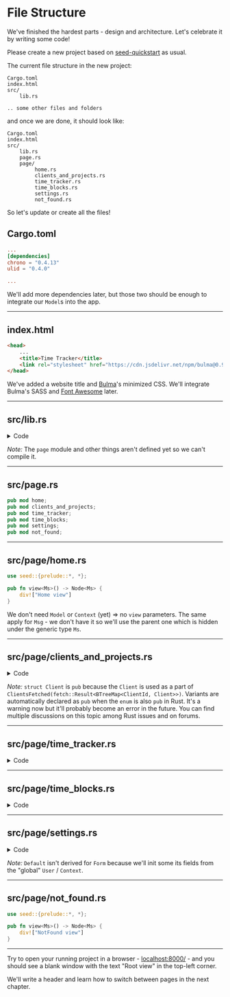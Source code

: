 # File Structure

We've finished the hardest parts - design and architecture. Let's celebrate it by writing some code!

Please create a new project based on [seed-quickstart](https://github.com/seed-rs/seed-quickstart) as usual.

The current file structure in the new project:
```
Cargo.toml
index.html
src/
    lib.rs

.. some other files and folders
```

and once we are done, it should look like:
```
Cargo.toml
index.html
src/
    lib.rs
    page.rs
    page/
         home.rs
         clients_and_projects.rs
         time_tracker.rs
         time_blocks.rs
         settings.rs
         not_found.rs
```

So let's update or create all the files!

## Cargo.toml

```toml
...
[dependencies]
chrono = "0.4.13"
ulid = "0.4.0"

...
```

We'll add more dependencies later, but those two should be enough to integrate our `Model`s into the app.

---

## index.html

```html
<head>
    ...
    <title>Time Tracker</title>
    <link rel="stylesheet" href="https://cdn.jsdelivr.net/npm/bulma@0.9.0/css/bulma.min.css">
</head>
```

We've added a website title and [Bulma](https://bulma.io/documentation/overview/start/)'s minimized CSS. We'll integrate Bulma's SASS and [Font Awesome](https://fontawesome.com/) later.

---

## src/lib.rs

<details>
<summary>Code</summary>

```rust
#![allow(clippy::wildcard_imports)]
// @TODO: Remove.
#![allow(dead_code, unused_variables)]

use seed::{prelude::*, *};

mod page;

// ------ ------
//     Init
// ------ ------

fn init(url: Url, _: &mut impl Orders<Msg>) -> Model {
    Model {
        ctx: Context {
            user: None,
            token: None,
        },
        base_url: url.to_base_url(),
        page: Page::Home,
    }
}

// ------ ------
//     Model
// ------ ------

struct Model {
    ctx: Context,
    base_url: Url,
    page: Page,
}

struct Context {
    user: Option<User>,
    token: Option<String>,
}

struct User {
    username: String,
    email: String,
}

enum Page {
    Home,
    ClientsAndProjects(page::clients_and_projects::Model),
    TimeTracker(page::time_tracker::Model),
    TimeBlocks(page::time_blocks::Model),
    Settings(page::settings::Model),
    NotFound,
}

// ------ ------
//    Update
// ------ ------

enum Msg {
    UrlChanged(subs::UrlChanged),
}

fn update(msg: Msg, model: &mut Model, _: &mut impl Orders<Msg>) {
    match msg {
        Msg::UrlChanged(subs::UrlChanged(url)) => {},
    }
}

// ------ ------
//     View
// ------ ------

fn view(model: &Model) -> Node<Msg> {
    div!["Root view"]
}

// ------ ------
//     Start
// ------ ------

#[wasm_bindgen(start)]
pub fn start() {
    App::start("app", init, update, view);
}
```

</details>

_Note:_ The `page` module and other things aren't defined yet so we can't compile it. 

---

## src/page.rs

```rust
pub mod home;
pub mod clients_and_projects;
pub mod time_tracker;
pub mod time_blocks;
pub mod settings;
pub mod not_found;
```

---

## src/page/home.rs

```rust
use seed::{prelude::*, *};

pub fn view<Ms>() -> Node<Ms> {
    div!["Home view"]
}
```

We don't need `Model` or `Context` (yet) => no `view` parameters. The same apply for `Msg` - we don't have it so we'll use the parent one which is hidden under the generic type `Ms`.

---

## src/page/clients_and_projects.rs

<details>
<summary>Code</summary>

```rust
use seed::{prelude::*, *};

use chrono::prelude::*;
use ulid::Ulid;

use std::collections::BTreeMap;

type ClientId = Ulid;
type ProjectId = Ulid;

// ------ ------
//     Init
// ------ ------

pub fn init(url: Url, _: &mut impl Orders<Msg>) -> Model {
    Model {
        changes_status: ChangesStatus::NoChanges,
        errors: Vec::new(),

        clients: RemoteData::NotAsked,
    }
}

// ------ ------
//     Model
// ------ ------

pub struct Model {
    changes_status: ChangesStatus,
    errors: Vec<FetchError>,

    clients: RemoteData<BTreeMap<ClientId, Client>>,
}

enum RemoteData<T> {
    NotAsked,
    Loading,
    Loaded(T),
}

enum ChangesStatus {
    NoChanges,
    Saving { requests_in_flight: usize },
    Saved(DateTime<Local>),
}

pub struct Client {
    name: String,
    projects: BTreeMap<ProjectId, Project>,
}

struct Project {
    name: String,
}

// ------ ------
//    Update
// ------ ------

pub enum Msg {
    ClientsFetched(fetch::Result<BTreeMap<ClientId, Client>>),
    ChangesSaved(Option<FetchError>),
    ClearErrors,
    
    // ------ Client ------

    AddClient,
    DeleteClient(ClientId),

    ClientNameChanged(ClientId, String),
    SaveClientName(ClientId),
    
    // ------ Project ------

    AddProject(ClientId),
    DeleteProject(ClientId, ProjectId),
    
    ProjectNameChanged(ClientId, ProjectId, String),
    SaveProjectName(ClientId, ProjectId),
}

pub fn update(msg: Msg, model: &mut Model, _: &mut impl Orders<Msg>) {
    match msg {
        Msg::ClientsFetched(Ok(clients)) => {},
        Msg::ClientsFetched(Err(fetch_error)) => {},

        Msg::ChangesSaved(None) => {},
        Msg::ChangesSaved(Some(fetch_error)) => {},

        Msg::ClearErrors => {},

        // ------ Client ------

        Msg::AddClient => {},
        Msg::DeleteClient(client_id) => {},

        Msg::ClientNameChanged(client_id, name) => {},
        Msg::SaveClientName(client_id) => {},

        // ------ Project ------

        Msg::AddProject(client_id) => {},
        Msg::DeleteProject(client_id, project_id) => {},

        Msg::ProjectNameChanged(client_id, project_id, name) => {},
        Msg::SaveProjectName(client_id, project_id) => {},
    }
}

// ------ ------
//     View
// ------ ------

pub fn view(model: &Model) -> Node<Msg> {
    div!["ClientsAndProjects view"]
}
```

</details>

_Note:_ `struct Client` is `pub` because the `Client` is used as a part of `ClientsFetched(fetch::Result<BTreeMap<ClientId, Client>>)`. Variants are automatically declared as `pub` when the `enum` is also `pub` in Rust. It's a warning now but it'll probably become an error in the future. You can find multiple discussions on this topic among Rust issues and on forums.  

---

## src/page/time_tracker.rs

<details>
<summary>Code</summary>

```rust
use seed::{prelude::*, *};

use chrono::prelude::*;
use ulid::Ulid;

use std::collections::BTreeMap;

type ClientId = Ulid;
type ProjectId = Ulid;
type TimeEntryId = Ulid;

// ------ ------
//     Init
// ------ ------

pub fn init(url: Url, orders: &mut impl Orders<Msg>) -> Model {
    Model {
        changes_status: ChangesStatus::NoChanges,
        errors: Vec::new(),

        clients: RemoteData::NotAsked,
        timer_handle: orders.stream_with_handle(streams::interval(1000, || Msg::OnSecondTick)),
    }
}

// ------ ------
//     Model
// ------ ------

pub struct Model {
    changes_status: ChangesStatus,
    errors: Vec<FetchError>,

    clients: RemoteData<BTreeMap<ClientId, Client>>,
    timer_handle: StreamHandle, 
}

enum RemoteData<T> {
    NotAsked,
    Loading,
    Loaded(T),
}

enum ChangesStatus {
    NoChanges,
    Saving { requests_in_flight: usize },
    Saved(DateTime<Local>),
}

pub struct Client {
    name: String,
    projects: BTreeMap<Ulid, Project>,
}

struct Project {
    name: String,
    time_entries: BTreeMap<Ulid, TimeEntry>,
}

struct TimeEntry {
    name: String,
    started: DateTime<Local>,
    stopped: Option<DateTime<Local>>,
}

// ------ ------
//    Update
// ------ ------

pub enum Msg {
    ClientsFetched(fetch::Result<BTreeMap<ClientId, Client>>),
    ChangesSaved(Option<FetchError>),
    ClearErrors,
    
    Start(ClientId, ProjectId),
    Stop(ClientId, ProjectId),

    DeleteTimeEntry(ClientId, ProjectId, TimeEntryId),
    
    TimeEntryNameChanged(ClientId, ProjectId, TimeEntryId, String),
    SaveTimeEntryName(ClientId, ProjectId, TimeEntryId),
    
    TimeEntryStartedChanged(ClientId, ProjectId, TimeEntryId, String),
    SaveTimeEntryStarted(ClientId, ProjectId, TimeEntryId),

    TimeEntryDurationChanged(ClientId, ProjectId, TimeEntryId, String),
    
    TimeEntryStoppedChanged(ClientId, ProjectId, TimeEntryId, String),
    SaveTimeEntryStopped(ClientId, ProjectId, TimeEntryId),

    OnSecondTick,
}

pub fn update(msg: Msg, model: &mut Model, _: &mut impl Orders<Msg>) {
    match msg {
        Msg::ClientsFetched(Ok(clients)) => {},
        Msg::ClientsFetched(Err(fetch_error)) => {},

        Msg::ChangesSaved(None) => {},
        Msg::ChangesSaved(Some(fetch_error)) => {},

        Msg::ClearErrors => {},

        Msg::Start(client_id, project_id) => {},
        Msg::Stop(client_id, project_id) => {},

        Msg::DeleteTimeEntry(client_id, project_id, time_entry_id) => {},

        Msg::TimeEntryNameChanged(client_id, project_id, time_entry_id, name) => {},
        Msg::SaveTimeEntryName(client_id, project_id, time_entry_id) => {},

        Msg::TimeEntryStartedChanged(client_id, project_id, time_entry_id, name) => {},
        Msg::SaveTimeEntryStarted(client_id, project_id, time_entry_id) => {},

        Msg::TimeEntryDurationChanged(client_id, project_id, time_entry_id, name) => {},

        Msg::TimeEntryStoppedChanged(client_id, project_id, time_entry_id, name) => {},
        Msg::SaveTimeEntryStopped(client_id, project_id, time_entry_id) => {},

        Msg::OnSecondTick => {},
    }
}

// ------ ------
//     View
// ------ ------

pub fn view(model: &Model) -> Node<Msg> {
    div!["TimeTracker view"]
}
```

</details>

---

## src/page/time_blocks.rs

<details>
<summary>Code</summary>

```rust
use seed::{prelude::*, *};

use chrono::{prelude::*, Duration};
use ulid::Ulid;

use std::collections::BTreeMap;

type ClientId = Ulid;
type TimeBlockId = Ulid;

// ------ ------
//     Init
// ------ ------

pub fn init(url: Url, orders: &mut impl Orders<Msg>) -> Model {
    Model {
        changes_status: ChangesStatus::NoChanges,
        errors: Vec::new(),

        clients: RemoteData::NotAsked,
    }
}

// ------ ------
//     Model
// ------ ------

pub struct Model {
    changes_status: ChangesStatus,
    errors: Vec<FetchError>,

    clients: RemoteData<BTreeMap<ClientId, Client>>,
}

enum RemoteData<T> {
    NotAsked,
    Loading,
    Loaded(T),
}

enum ChangesStatus {
    NoChanges,
    Saving { requests_in_flight: usize },
    Saved(DateTime<Local>),
}

pub struct Client {
    name: String,
    time_blocks: BTreeMap<Ulid, TimeBlock>,
    tracked: Duration,
}

struct TimeBlock {
    name: String,
    status: TimeBlockStatus,
    duration: Duration,
    invoice: Option<Invoice>,
}

pub enum TimeBlockStatus {
    NonBillable,
    Unpaid,
    Paid,
}

struct Invoice {
    custom_id: Option<String>,
    url: Option<String>,
}

// ------ ------
//    Update
// ------ ------

pub enum Msg {
    ClientsFetched(fetch::Result<BTreeMap<ClientId, Client>>),
    ChangesSaved(Option<FetchError>),
    ClearErrors,

    // ------ TimeBlock ------
    
    AddTimeBlock(ClientId),
    DeleteTimeBlock(ClientId, TimeBlockId),
    SetTimeBlockStatus(ClientId, TimeBlockId, TimeBlockStatus),

    TimeBlockDurationChanged(ClientId, TimeBlockId, String),
    SaveTimeBlockDuration(ClientId, TimeBlockId),

    // ------ Invoice ------

    AttachInvoice(ClientId, TimeBlockId),
    DeleteInvoice(ClientId, TimeBlockId),

    InvoiceCustomIdChanged(ClientId, TimeBlockId, String),
    SaveInvoiceCustomId(ClientId, TimeBlockId),

    InvoiceUrlChanged(ClientId, TimeBlockId, String),
    SaveInvoiceUrl(ClientId, TimeBlockId),
}

pub fn update(msg: Msg, model: &mut Model, _: &mut impl Orders<Msg>) {
    match msg {
        Msg::ClientsFetched(Ok(clients)) => {},
        Msg::ClientsFetched(Err(fetch_error)) => {},

        Msg::ChangesSaved(None) => {},
        Msg::ChangesSaved(Some(fetch_error)) => {},

        Msg::ClearErrors => {},

        // ------ TimeBlock ------
        
        Msg::AddTimeBlock(client_id) => {},
        Msg::DeleteTimeBlock(client_id, time_block_id) => {},
        Msg::SetTimeBlockStatus(client_id, time_block_id, time_block_status) => {},

        Msg::TimeBlockDurationChanged(client_id, time_block_id, duration) => {},
        Msg::SaveTimeBlockDuration(client_id, time_block_id) => {},

        // ------ Invoice ------

        Msg::AttachInvoice(client_id, time_block_id) => {},
        Msg::DeleteInvoice(client_id, time_block_id) => {},

        Msg::InvoiceCustomIdChanged(client_id, time_block_id, custom_id) => {},
        Msg::SaveInvoiceCustomId(client_id, time_block_id) => {},

        Msg::InvoiceUrlChanged(client_id, time_block_id, url) => {},
        Msg::SaveInvoiceUrl(client_id, time_block_id) => {},
    }
}

// ------ ------
//     View
// ------ ------

pub fn view(model: &Model) -> Node<Msg> {
    div!["TimeBlocks view"]
}
```

</details>

---

## src/page/settings.rs

<details>
<summary>Code</summary>

```rust
use seed::{prelude::*, *};
use chrono::prelude::*;

// ------ ------
//     Init
// ------ ------

pub fn init(url: Url, _: &mut impl Orders<Msg>) -> Model {
    Model {
        changes_status: ChangesStatus::NoChanges,
        errors: Vec::new(),

        form: Form {
            username: String::new(),
            email: String::new(),
            password: String::new(),
            confirm_password: String::new(),

            errors: FormErrors::default(),
        }
    }
}

// ------ ------
//     Model
// ------ ------

pub struct Model {
    changes_status: ChangesStatus,
    errors: Vec<FetchError>,

    form: Form,
}

enum ChangesStatus {
    NoChanges,
    Saving { requests_in_flight: usize },
    Saved(DateTime<Local>),
}

struct Form {
    username: String,
    email: String,
    password: String,
    confirm_password: String,

    errors: FormErrors,
}

#[derive(Default)]
struct FormErrors {
    username: Option<String>,
    email: Option<String>,
    password: Option<String>,
    confirm_password: Option<String>,
}

// ------ ------
//    Update
// ------ ------

pub enum Msg {
    ChangesSaved(Option<FetchError>),
    ClearErrors,

    UsernameChanged(String),
    EmailChanged(String),
    PasswordChanged(String),
    ConfirmPasswordChanged(String),

    Save,
}

pub fn update(msg: Msg, model: &mut Model, _: &mut impl Orders<Msg>) {
    match msg {
        Msg::ChangesSaved(None) => {},
        Msg::ChangesSaved(Some(fetch_error)) => {},
        Msg::ClearErrors => {},

        Msg::UsernameChanged(username) => {},
        Msg::EmailChanged(email) => {},
        Msg::PasswordChanged(password) => {},
        Msg::ConfirmPasswordChanged(confirm_password) => {},

        Msg::Save => {},
        Msg::DeleteAccount => {},
    }
}

// ------ ------
//     View
// ------ ------

pub fn view(model: &Model) -> Node<Msg> {
    div!["Settings view"]
}
```

</details>

_Note:_ `Default` isn't derived for `Form` because we'll init some its fields from the "global" `User` / `Context`.

---

## src/page/not_found.rs

```rust
use seed::{prelude::*, *};

pub fn view<Ms>() -> Node<Ms> {
    div!["NotFound view"]
}
```

---

Try to open your running project in a browser - [localhost:8000/](http://localhost:8000/) - and you should see a blank window with the text "Root view" in the top-left corner.

We'll write a header and learn how to switch between pages in the next chapter.

